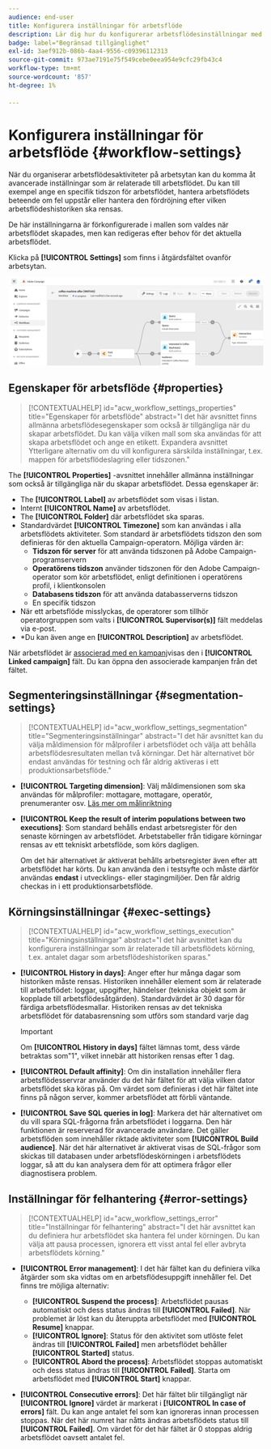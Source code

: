```yaml
---
audience: end-user
title: Konfigurera inställningar för arbetsflöde
description: Lär dig hur du konfigurerar arbetsflödesinställningar med Adobe Campaign Web
badge: label="Begränsad tillgänglighet"
exl-id: 3aef912b-086b-4aa4-9556-c09396112313
source-git-commit: 973ae7191e75f549cebe0eea954e9cfc29fb43c4
workflow-type: tm+mt
source-wordcount: '857'
ht-degree: 1%

---
```



# Konfigurera inställningar för arbetsflöde {#workflow-settings}

När du organiserar arbetsflödesaktiviteter på arbetsytan kan du komma åt avancerade inställningar som är relaterade till arbetsflödet. Du kan till exempel ange en specifik tidszon för arbetsflödet, hantera arbetsflödets beteende om fel uppstår eller hantera den fördröjning efter vilken arbetsflödeshistoriken ska rensas.

De här inställningarna är förkonfigurerade i mallen som valdes när arbetsflödet skapades, men kan redigeras efter behov för det aktuella arbetsflödet.

Klicka på **[!UICONTROL Settings]** som finns i åtgärdsfältet ovanför arbetsytan.

![](assets/workflow-settings.png)

## Egenskaper för arbetsflöde {#properties}

>[!CONTEXTUALHELP]
>id="acw_workflow_settings_properties"
>title="Egenskaper för arbetsflöde"
>abstract="I det här avsnittet finns allmänna arbetsflödesegenskaper som också är tillgängliga när du skapar arbetsflödet. Du kan välja vilken mall som ska användas för att skapa arbetsflödet och ange en etikett. Expandera avsnittet Ytterligare alternativ om du vill konfigurera särskilda inställningar, t.ex. mappen för arbetsflödeslagring eller tidszonen."

The **[!UICONTROL Properties]** -avsnittet innehåller allmänna inställningar som också är tillgängliga när du skapar arbetsflödet. Dessa egenskaper är:

* The **[!UICONTROL Label]** av arbetsflödet som visas i listan.
* Internt **[!UICONTROL Name]** av arbetsflödet.
* The **[!UICONTROL Folder]** där arbetsflödet ska sparas.
* Standardvärdet **[!UICONTROL Timezone]** som kan användas i alla arbetsflödets aktiviteter. Som standard är arbetsflödets tidszon den som definieras för den aktuella Campaign-operatorn.
Möjliga värden är:
   * **Tidszon för server** för att använda tidszonen på Adobe Campaign-programservern
   * **Operatörens tidszon** använder tidszonen för den Adobe Campaign-operator som kör arbetsflödet, enligt definitionen i operatörens profil, i klientkonsolen
   * **Databasens tidszon** för att använda databasserverns tidszon
   * En specifik tidszon
* När ett arbetsflöde misslyckas, de operatorer som tillhör operatorgruppen som valts i **[!UICONTROL Supervisor(s)]** fält meddelas via e-post.
* *Du kan även ange en **[!UICONTROL Description]** av arbetsflödet.

När arbetsflödet är [associerad med en kampanj](create-workflow.md)visas den i **[!UICONTROL Linked campaign]** fält. Du kan öppna den associerade kampanjen från det fältet.


## Segmenteringsinställningar  {#segmentation-settings}

>[!CONTEXTUALHELP]
>id="acw_workflow_settings_segmentation"
>title="Segmenteringsinställningar"
>abstract="I det här avsnittet kan du välja måldimension för målprofiler i arbetsflödet och välja att behålla arbetsflödesresultaten mellan två körningar. Det här alternativet bör endast användas för testning och får aldrig aktiveras i ett produktionsarbetsflöde."

* **[!UICONTROL Targeting dimension]**: Välj måldimensionen som ska användas för målprofiler: mottagare, mottagare, operatör, prenumeranter osv. [Läs mer om målinriktning](../audience/targeting-dimensions.md)

* **[!UICONTROL Keep the result of interim populations between two executions]**: Som standard behålls endast arbetsregister för den senaste körningen av arbetsflödet. Arbetstabeller från tidigare körningar rensas av ett tekniskt arbetsflöde, som körs dagligen.

  Om det här alternativet är aktiverat behålls arbetsregister även efter att arbetsflödet har körts. Du kan använda den i testsyfte och måste därför användas **endast** i utvecklings- eller stagingmiljöer. Den får aldrig checkas in i ett produktionsarbetsflöde.

## Körningsinställningar  {#exec-settings}

>[!CONTEXTUALHELP]
>id="acw_workflow_settings_execution"
>title="Körningsinställningar"
>abstract="I det här avsnittet kan du konfigurera inställningar som är relaterade till arbetsflödets körning, t.ex. antalet dagar som arbetsflödeshistoriken sparas."

* **[!UICONTROL History in days]**: Anger efter hur många dagar som historiken måste rensas. Historiken innehåller element som är relaterade till arbetsflödet: loggar, uppgifter, händelser (tekniska objekt som är kopplade till arbetsflödesåtgärden). Standardvärdet är 30 dagar för färdiga arbetsflödesmallar. Historiken rensas av det tekniska arbetsflödet för databasrensning som utförs som standard varje dag

  >[!IMPORTANT]
  >
  >Om **[!UICONTROL History in days]** fältet lämnas tomt, dess värde betraktas som&quot;1&quot;, vilket innebär att historiken rensas efter 1 dag.

* **[!UICONTROL Default affinity]**: Om din installation innehåller flera arbetsflödesservrar använder du det här fältet för att välja vilken dator arbetsflödet ska köras på. Om värdet som definieras i det här fältet inte finns på någon server, kommer arbetsflödet att förbli väntande.

* **[!UICONTROL Save SQL queries in log]**: Markera det här alternativet om du vill spara SQL-frågorna från arbetsflödet i loggarna. Den här funktionen är reserverad för avancerade användare. Det gäller arbetsflöden som innehåller riktade aktiviteter som **[!UICONTROL Build audience]**. När det här alternativet är aktiverat visas de SQL-frågor som skickas till databasen under arbetsflödeskörningen i arbetsflödets loggar, så att du kan analysera dem för att optimera frågor eller diagnostisera problem.

## Inställningar för felhantering  {#error-settings}

>[!CONTEXTUALHELP]
>id="acw_workflow_settings_error"
>title="Inställningar för felhantering"
>abstract="I det här avsnittet kan du definiera hur arbetsflödet ska hantera fel under körningen. Du kan välja att pausa processen, ignorera ett visst antal fel eller avbryta arbetsflödets körning."

* **[!UICONTROL Error management]**: I det här fältet kan du definiera vilka åtgärder som ska vidtas om en arbetsflödesuppgift innehåller fel. Det finns tre möjliga alternativ:

   * **[!UICONTROL Suspend the process]**: Arbetsflödet pausas automatiskt och dess status ändras till **[!UICONTROL Failed]**. När problemet är löst kan du återuppta arbetsflödet med **[!UICONTROL Resume]** knappar.
   * **[!UICONTROL Ignore]**: Status för den aktivitet som utlöste felet ändras till **[!UICONTROL Failed]** men arbetsflödet behåller **[!UICONTROL Started]** status. <!-- TO ADD ONCE SCHEUDLER IS AVAILABLE This configuration is relevant for recurring tasks: if the branch includes a scheduler, it will start normally next time the workflow is executed.-->
   * **[!UICONTROL Abord the process]**: Arbetsflödet stoppas automatiskt och dess status ändras till **[!UICONTROL Failed]**. Starta om arbetsflödet med **[!UICONTROL Start]** knappar.

* **[!UICONTROL Consecutive errors]**: Det här fältet blir tillgängligt när **[!UICONTROL Ignore]** värdet är markerat i **[!UICONTROL In case of errors]** fält. Du kan ange antalet fel som kan ignoreras innan processen stoppas. När det här numret har nåtts ändras arbetsflödets status till **[!UICONTROL Failed]**. Om värdet för det här fältet är 0 stoppas aldrig arbetsflödet oavsett antalet fel.
